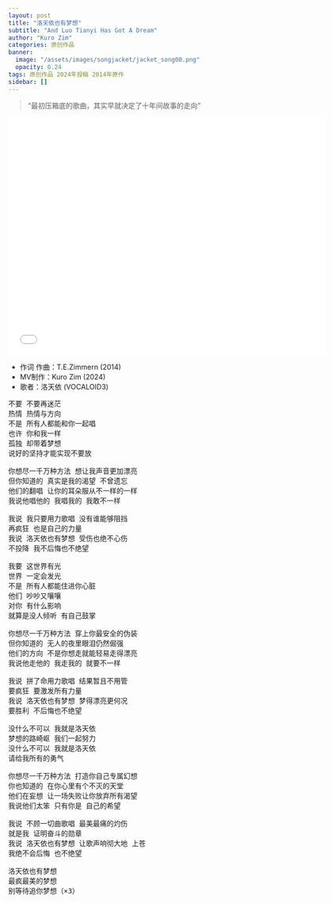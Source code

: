 ```yaml
---
layout: post
title: "洛天依也有梦想"
subtitle: "And Luo Tianyi Has Got A Dream"
author: "Kuro Zim"
categories: 原创作品
banner: 
  image: "/assets/images/songjacket/jacket_song00.png"
  opacity: 0.24
tags: 原创作品 2024年投稿 2014年原作
sidebar: []
---
```


> “最初压箱底的歌曲，其实早就决定了十年间故事的走向”

<iframe src="//player.bilibili.com/player.html?bvid=BV1Ui421Y7ag" width="640" height="480" frameborder="0" scrolling="no" allowfullscreen></iframe>

* 作词 作曲：T.E.Zimmern (2014)
* MV制作：Kuro Zim (2024)
* 歌者：洛天依 (VOCALOID3)

<pre>
不要 不要再迷茫
热情 热情与方向
不是 所有人都能和你一起唱
也许 你和我一样
孤独 却带着梦想
说好的坚持才能实现不要放

你想尽一千万种方法 想让我声音更加漂亮
但你知道的 真实是我的渴望 不曾遗忘
他们的翻唱 让你的耳朵服从不一样的一样
我说他唱他的 我唱我的 我敢不一样

我说 我只要用力歌唱 没有谁能够阻挡
再疯狂 也是自己的力量
我说 洛天依也有梦想 受伤也绝不心伤
不投降 我不后悔也不绝望

我要 这世界有光
世界 一定会发光
不是 所有人都能住进你心脏
他们 吵吵又嚷嚷
对你 有什么影响
就算是没人倾听 有自己鼓掌

你想尽一千万种方法 穿上你最安全的伪装
但你知道的 无人的夜里眼泪仍然倔强
他们的方向 不是你想走就能轻易走得漂亮
我说他走他的 我走我的 就要不一样

我说 拼了命用力歌唱 结果暂且不用管
要疯狂 要激发所有力量
我说 洛天依也有梦想 梦得漂亮更何况
要胜利 不后悔也不绝望

没什么不可以 我就是洛天依
梦想的路崎岖 我们一起努力
没什么不可以 我就是洛天依
请给我所有的勇气

你想尽一千万种方法 打造你自己专属幻想
你也知道的 在你心里有个不灭的天堂
他们在妄想 让一场失败让你放弃所有渴望
我说他们太笨 只有你是 自己的希望

我说 不顾一切曲歌唱 最美最痛的灼伤
就是我 证明奋斗的勋章
我说 洛天依也有梦想 让歌声响彻大地 上苍
我绝不会后悔 也不绝望

洛天依也有梦想
最疯最美的梦想
别等待追你梦想（×3）</pre>
